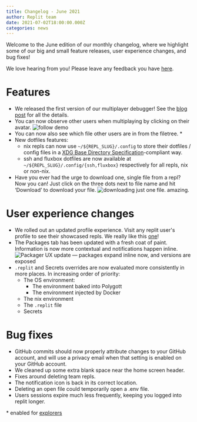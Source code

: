 ```yaml
---
title: Changelog - June 2021
author: Replit team
date: 2021-07-02T18:00:00.000Z
categories: news
---
```

Welcome to the June edition of our monthly changelog, where we highlight some of our big and small feature releases, user experience changes, and bug fixes!


We love hearing from you! Please leave any feedback you have [here](https://replit.canny.io/general-feedback).

# Features

- We released the first version of our multiplayer debugger! See the [blog post](https://blog.replit.com/multiplayer-debugging) for all the details.
- You can now observe other users when multiplaying by clicking on their avatar. ![follow demo](https://blog.replit.com/images/changelog/follow-demo.gif)
- You can now also see which file other users are in from the filetree. *
- New dotfiles features:
  * nix repls can now use `~/${REPL_SLUG}/.config` to store their dotfiles / config files in a [XDG Base Directory Specification](https://specifications.freedesktop.org/basedir-spec/basedir-spec-latest.html)-compliant way.
  * ssh and fluxbox dotfiles are now available at `~/${REPL_SLUG}/.config/{ssh,fluxbox}` respectively for all repls, nix or non-nix.
- Have you ever had the urge to download one, single file from a repl? Now you can! Just click on the three dots next to file name and hit ‘Download’ to download your file. ![downloading just one file. amazing.](https://blog.replit.com/images/changelog/single-file-download.gif)

# User experience changes
- We rolled out an updated profile experience. Visit any replit user's profile to see their showcased repls. We really like this [one](https://replit.com/@LeviathanCoding?showcase=2)!
- The Packages tab has been updated with a fresh coat of paint. Information is now more contextual and notifications happen inline.
  ![Packager UX update — packages expand inline now, and versions are exposed](https://blog.replit.com/images/changelog/packager-updates.png)
- `.replit` and Secrets overrides are now evaluated more consistently in more places. In increasing order of priority:
  - The OS environment:
    - The environment baked into Polygott
    - The environment injected by Docker
  - The nix environment
  - The `.replit` file
  - Secrets



# Bug fixes

- GitHub commits should now properly attribute changes to your GitHub account, and will use a privacy email when that setting is enabled on your GitHub account.
- We cleaned up some extra blank space near the home screen header.
- Fixes around deleting team repls.
- The notification icon is back in its correct location.
- Deleting an open file could temporarily open a .env file.
- Users sessions expire much less frequently, keeping you logged into replit longer.


\* enabled for [explorers](https://docs.replit.com/misc/explorer)